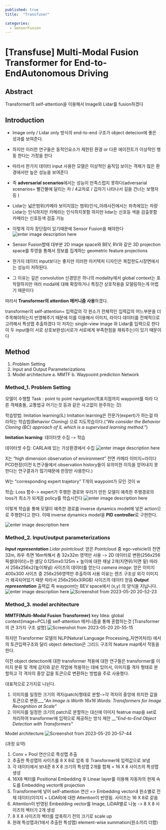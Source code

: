 ```yaml
---
published: true
title:  "Transfuser"

categories: 
  - SensorFusion
---
```




# [Transfuse] Multi-Modal Fusion Transformer for End-to-EndAutonomous Driving
  
  
## Abstract
Transformer의 self-attention을 이용해서 Image와 Lidar를 fusion하겠다

## Introduction
- Image only / Lidar only 방식의 end-to-end 구조가 object detecion에 좋은 성과를 보여준다. 

-  하지만 이러한 연구들은 동적인요소가 제한된 환경 or 다른 에이전트가 이상적인 행동 한다는 가정을 한다 

- 따라서 한가지 데이터 input 사용한 모델은 이상적인 움직임 보이는 객체가 많은 환경에서만 높은 성능을 보여준다
- 즉 **adversarial scenarios**에서는 성능이 만족스럽지 못하다(adversarial scenarios= 빨간불에 달리는 차 / 4교차로 / 갑자기 나타나서 길을 건너는 보행자 등 )
- Lidar는 넓은범위(카메라 보이지않는 범위)인식_아래사진에서는 좌측에있는 차량 Lidar는 인식하지만 카메라는 인식하지못함 하지만 lidar는 신호등 색을 검출못함 카메라는 신호등색 검출 가능
-  이렇게 각자 장단점이 있기때문에 Sensor Fusion을 해야한다
![enter image description here](https://velog.velcdn.com/images/minkyu4506/post/18537d03-8701-4bc7-90aa-f1cd4b26a51a/%EC%8A%A4%ED%81%AC%EB%A6%B0%EC%83%B7%202021-08-06%20%EC%98%A4%EC%A0%84%2012.14.18.png)
- Sensor Fusion할때 대부분 2D image space와 BEV, RV와 같은 3D projection space를 투영을 통해서 정보를 집계하는 geometric feature projections 
- 한가지 데이터 input보다는 좋지만 이러한 아키텍처 디자인은 복잡한도시장면에서는 성능이 저하된다. 
- 그 이유는 깊은 convolution 신경망은 하나의 modality에서 global context는 포착잘하지만 여러 modal에 대해 확장하거나 특징간 상호작용을 모델링하는게 어렵기 때문이다

따라서 **Transformer의 attention 메커니즘 사용**하겠다. 

transformer의 self-attention= 입력값의 각 원소가 전체적인 입력값의 어느부분을 더 주목해야하는지 반영해주기 때문에 이를 이용해서 이미지, 라이다 데이터를 전체적으로 고려해서 특성맵 추출하겠다 
이 저자는 single-view image 와 Lidar를 입력으로 한다 이 두 input들이 서로 상호보완성(서로가 서로에게 부족한점을 채워주는)이 있기 때문이다

## Method
1. Problem Setting 
2. Input and Output Parameterizations 
3. Model architecture 
	a. MMTF b. Waypooint prediction Network

	
### Method_1. Problem Setting
모델이 수행할 Task : point to point navigation(목표지점까지 waypoint를 따라 다른 객체충돌, 교통법규 어기는것 등과 같은 사고없이 완주하는 것) 

학습방법: Imitation learning(IL) 
Imitation learning은 전문가(expert)가 하는걸 따라하는 학습법(Behavior Cloning) 으로 지도학습이다.(*“We consider the Behavior Cloning (BC) approach of IL which is a supervised learning method.”*)


**Imitation learning**: 데이터셋 수집 -> 학습 

데이터셋 수집: CARLA에 있는 가상환경에서 수집 ![enter image description here](https://velog.velcdn.com/images/minkyu4506/post/bf940494-966f-4a2d-ab3e-15adb7e16afe/%EC%8A%A4%ED%81%AC%EB%A6%B0%EC%83%B7%202021-08-05%20%EC%98%A4%EC%A0%84%209.06.20.png)

X는 “high dimension observation of environment” 전면 카메라 이미지+라이다 PCD한장(이전 IL연구들에서 observation history들이 유의미한 이득을 얻어내지 못한다는 연구결과가 많기때문에 한장만 사용한다.) 

W는 “corresponding expert trajetory” T개의 waypoint가 모인 것이 w 

학습: Loss 함수-> expert가 주행한 경로와 우리가 만든 모델이 예측한 주행경로의 loss가 최소가 되게끔 policy를 학습시킨다 ![enter image description here](https://velog.velcdn.com/images/minkyu4506/post/42199532-a602-4a20-89e2-8a21126a3759/%EC%8A%A4%ED%81%AC%EB%A6%B0%EC%83%B7%202021-08-05%20%EC%98%A4%EC%A0%84%209.11.08.png)


이렇게 학습을 통해 모델이 예측한 경로를 inverse dynamics model에 넣은 action으로 주행한다고 한다. 이때 inverse dynamics model을 **PID controller**로 구현한다.

![enter image description here](https://upload.wikimedia.org/wikipedia/commons/thumb/4/40/Pid-feedback-nct-int-correct.png/400px-Pid-feedback-nct-int-correct.png)

### Method_2. Input/output parameterizations


***Input representation***
*Lidar pointcloud*: 얻은 Pointcloud 중 ego-vehicle의 전면 32m, 좌우 측면 16m씩해서 총 32x32m 영역만 사용 -> 2D 데이터로 변환(256x256 픽셀데이터)=한 셀당 0.125mx0.125m + 높이에 대한 채널 2개(지면위/지면 밑) 따라서 256x256x2(높이채널) 사이즈의 데이터를 얻는다 
*camera image*: 얻은 이미지 400x300 사이즈 중 256x256영역만 추출하여 사용 이유는 렌즈 구조상 외각 이미지가 왜곡되어있기 때문 따라서 256x256x3(RGB) 사이즈의 데이터 얻음
***Output representation*** 
출력값 즉 waypoint는 BEV space에서 (x,y) 의 양식을 지닙니다. ![enter image description here](https://velog.velcdn.com/images/minkyu4506/post/e1e69200-2870-4820-87fb-71022c6b7fa2/%EC%8A%A4%ED%81%AC%EB%A6%B0%EC%83%B7%202021-08-05%20%EC%98%A4%EC%A0%84%2010.05.40.png)
![Screenshot from 2023-05-20 20-52-23](https://github.com/johook/Codingtest/assets/116954375/cd32c2bc-9698-4f5e-8027-d5bc06cdecd1)

### Method_3. model architecture
**MMTF(Multi-Modal Fusion Transformer)**
key Idea: global context(image+PCL)를 self-attention 메커니즘을 통해 혼합하는것
[Transformer의 큰 3가지 구조 설명]
![Screenshot from 2023-05-20 20-55-15](https://github.com/johook/Codingtest/assets/116954375/f24fb523-c604-411d-a96c-987d2b8b579f)

하지만 Transformer 모델의 NLP(Natural Language Processing_자연어처리) 에서의 토큰입력구조와 달리 object detection은 그리드 구조의 feature map에서 작동을 한다.

이전 object detection에 대한 transformer 적용에 대한 연구들은 transformer를 이미지 분류 및 객체 감지와 같은 작업에 적용하는 데에 있어서, 이미지를 격자 형태로 분할하고 각 격자의 중앙 값을 토큰으로 변환하는 방법을 주로 사용했다.

대표적으로 2가지로 나뉜다. 
1. 이미지를 일정한 크기의 격자(patch)형태로 분할->각 격자의 중앙에 위치한 값을 토큰으로 변환___*"An Image is Worth 16x16 Words: Transformers for Image Recognition at Scale"* 
2.  이미지를 일정한 크기의 patch로 분할하는 대신에 이미지 featrue map을 set로 처리하여 transformer에 입력으로 제공하는 방식 제안 __*"End-to-End Object Detection with Transformers"*

Model architecture
![Screenshot from 2023-05-20 20-57-44](https://github.com/johook/Codingtest/assets/116954375/70e23a97-98b4-4e53-9361-3d613b43ac82)

(과정 요약)
1. Conv + Pool 연산으로 특성맵 추출 
2. 추출한 특성맵의 사이즈를 8 X 8로 압축 후 Transformer에 입력값으로 보냄
3. 각 데이터에서 보내준 8 X 8 크기의 특성맵 2개를 합체 = 16 X 8 사이즈의 특성맵 생성 
4. 16X8 벡터를 Positional Embedding 후 Linear layer를 이용해 자동차의 현재 속도를 Embedding vector에 projection 
5. Transformer에 넣어 self-attention 연산 => Embedding vector내 원소별로 전체 데이터(이미지 + LiDAR)에 대한 Attention이 반영됨. 사이즈는 16 X 8로 같음
6.  Attention이 반영된 Embedding vector를 Image, LiDAR별로 나눔 -> 8 X 8 사이즈의 벡터가 2개 생성 
7.  8 X 8 사이즈의 벡터를 압축하기 전의 크기로 scale up 
8.  원래 특성맵과(1에서 추출한 특성맵) element-wise summation(원소끼리 더함)
